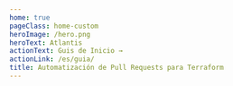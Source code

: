 ```yaml
---
home: true
pageClass: home-custom
heroImage: /hero.png
heroText: Atlantis
actionText: Guis de Inicio →
actionLink: /es/guia/
title: Automatización de Pull Requests para Terraform
---
```

